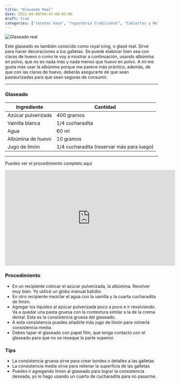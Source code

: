 ```yaml
---
title: "Glaseado Real"
date: 2022-09-08T09:47:00-05:00
draft: true
categories: ["recetas base", "reposteria tradicional", "Cubiertas y Rellenos", "Galletas de mantequilla"]
---
```

![Glaseado real](../../images/glaseado.jpg)

Este glaseado es también conocido como royal icing, o glasé real. Sirve para hacer decoraciones a tus galletas. Se puede elaborar bien sea con claras de huevo o como te voy a mostrar a continuación, usando albúmina en polvo, que no es nada más y nada menos que huevo en polvo. A mi me gusta más usar la albúmina porque me parece más práctico, además, de que con las claras de huevo, deberás asegurarte de que sean pasteurizadas para que sean seguras de consumir. 

___
### Glaseado

| Ingrediente | Cantidad |
| ----------- | ----------- |
| Azúcar pulverizada | 400 gramos |
| Vainilla blanca | 1/4 cucharadita |
| Agua | 60 ml |
| Albúmina de huevo | 10 gramos |
| Jugo de limón | 1/4 cucharadita (reservar más para luego) |

___

Puedes ver el procedimiento completo aquí

<iframe width="560" height="315" src="https://www.youtube.com/embed/VGT62SQEMrk" title="YouTube video player" frameborder="0" allow="accelerometer; autoplay; clipboard-write; encrypted-media; gyroscope; picture-in-picture" allowfullscreen></iframe>


### Procedimiento 
- En un recipiente colocar el azúcar pulverizada, la albúmina. Revolver muy bien. Yo utilicé un globo manual batidor.
- En otro recipiente mezclar el agua con la vainilla y la cuarta cucharadita de limón. 
- Agregar los líquidos al azúcar pulverizada poco a poco e ir revolviendo. Va a quedar una pasta gruesa con la contextura similar a la de la crema dental. Esta es la consistencia gruesa del glaseado. 
- A esta consistencia puedes añadirle más jugo de limón para volverla consistencia media. 
- Debes tapar el glaseado con papel film, que tenga contacto con el glaseado para que no se reseque la parte superior.

### Tips
- La consistencia gruesa sirve para crear bordes o detalles a las galletas
- La consistencia media sirve para rellenar la superficia de las galletas
- Puedes ir agregando limón al glaseado para lograr la consistencia deseada, yo lo hago usando un cuarto de cucharadita para no pasarme.
